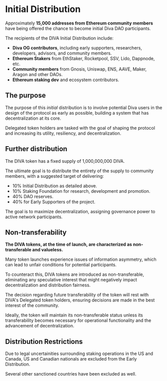 # Initial Distribution

Approximately **15,000 addresses from Ethereum community members** have being offered the chance to become initial Diva DAO participants.

The recipients of the DIVA Initial Distribution include:

- **Diva OG contributors**, including early supporters, researchers, developers, advisors, and community members.
- **Ethereum Stakers** from EthStaker, Rocketpool, SSV, Lido, Dappnode, etc.
- **Community members** from Gnosis, Uniswap, ENS, AAVE, Maker, Aragon and other DAOs.
- **Ethereum staking dev** and ecosystem contributors.

## The purpose

The purpose of this *initial* distribution is to involve potential Diva users in the design of the protocol as early as possible, building a system that has decentralization at its core.

Delegated token holders are tasked with the goal of shaping the protocol and increasing its utility, resiliency, and decentralization.

## Further distribution

The DIVA token has a fixed supply of 1,000,000,000 DIVA.

The ultimate goal is to distribute the entirety of the supply to community members, with a suggested target of delivering:

- 10% Initial Distribution as detailed above.
- 10% Staking Foundation for research, development and promotion.
- 40% DAO reserves.
- 40% for Early Supporters of the project.

The goal is to maximize decentralization, assigning governance power to active network participants.

## Non-transferability

**The DIVA tokens, at the time of launch, are characterized as non-transferable and valueless.**

Many token launches experience issues of information asymmetry, which can lead to unfair conditions for potential participants.

To counteract this, DIVA tokens are introduced as non-transferable, eliminating any speculative interest that might negatively impact decentralization and distribution fairness.

The decision regarding future transferability of the token will rest with DIVA's Delegated token holders, ensuring decisions are made in the best interest of the community.

Ideally, the token will maintain its non-transferable status unless its transferability becomes necessary for operational functionality and the advancement of decentralization.

## Distribution Restrictions

Due to legal uncertainities surrounding staking operations in the US and Canada, US and Canadian nationals are excluded from the Early Distribution.

Several other sanctioned countries have been excluded as well.